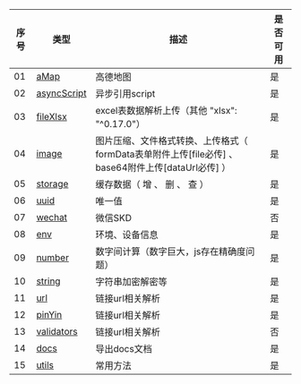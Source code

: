 
| 序号 | 类型 | 描述  | 是否可用  |
| ---- |  ----  | ----  | ----  |
| 01 |  [aMap](./src/modules/aMap/README.md)  |  高德地图 | 是 |
| 02 |  [asyncScript](./src/modules/async-script/README.md)  |  异步引用script | 是 |
| 03 |  [fileXlsx](./src/modules/file-xlsx/README.md)  |  excel表数据解析上传（其他 "xlsx": "^0.17.0"） | 是  |
| 04 |  [image](./src/modules/image/README.md)  |  图片压缩、文件格式转换、上传格式（ formData表单附件上传[file必传] 、 base64附件上传[dataUrl必传] ） | 是  |
| 05 |  [storage](./src/modules/utils/storage/README.md)  |  缓存数据（ 增 、 删 、 查 ） | 是 |
| 06 |  [uuid](./src/modules/uuid/README.md)  |  唯一值 | 是  |
| 07 |  [wechat](./src/modules/wechat/README.md)  |  微信SKD | 否 |
| 08 |  [env](./src/modules/utils/env/README.md)  |  环境、设备信息 | 是 |
| 09 |  [number](./src/modules/utils/number/README.md)  |  数字间计算（数字巨大，js存在精确度问题） | 是 |
| 10 |  [string](./src/modules/utils/string/README.md)  |  字符串加密解密等 | 是 |
| 11 |  [url](./src/modules/utils/url/README.md)  |  链接url相关解析 | 是 |
| 12 |  [pinYin](./src/modules/pin-yin/README.md)  |  链接url相关解析 | 是 |
| 13 |  [validators](./src/modules/validators/README.md)  |  链接url相关解析 | 否 |
| 14 |  [docs](./src/modules/docs/README.md)  |  导出docs文档 | 是 |
| 15 |  [utils](./src/modules/utils/README.md)  |  常用方法 | 是 |